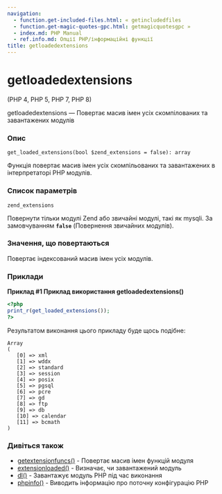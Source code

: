 ```yaml
---
navigation:
  - function.get-included-files.html: « getincludedfiles
  - function.get-magic-quotes-gpc.html: getmagicquotesgpc »
  - index.md: PHP Manual
  - ref.info.md: Опції PHP/інформаційні функції
title: getloadedextensions
---
```

# getloadedextensions

(PHP 4, PHP 5, PHP 7, PHP 8)

getloadedextensions — Повертає масив імен усіх скомпілованих та завантажених модулів

### Опис

```methodsynopsis
get_loaded_extensions(bool $zend_extensions = false): array
```

Функція повертає масив імен усіх скомпільованих та завантажених в інтерпретаторі PHP модулів.

### Список параметрів

`zend_extensions`

Повернути тільки модулі Zend або звичайні модулі, такі як mysqli. За замовчуванням **`false`** (Повернення звичайних модулів).

### Значення, що повертаються

Повертає індексований масив імен усіх модулів.

### Приклади

**Приклад #1 Приклад використання **getloadedextensions()****

```php
<?php
print_r(get_loaded_extensions());
?>
```

Результатом виконання цього прикладу буде щось подібне:

```
Array
(
   [0] => xml
   [1] => wddx
   [2] => standard
   [3] => session
   [4] => posix
   [5] => pgsql
   [6] => pcre
   [7] => gd
   [8] => ftp
   [9] => db
   [10] => calendar
   [11] => bcmath
)
```

### Дивіться також

-   [getextensionfuncs()](function.get-extension-funcs.md) - Повертає масив імен функцій модуля
-   [extensionloaded()](function.extension-loaded.md) - Визначає, чи завантажений модуль
-   [dl()](function.dl.md) - Завантажує модуль PHP під час виконання
-   [phpinfo()](function.phpinfo.md) - Виводить інформацію про поточну конфігурацію PHP

